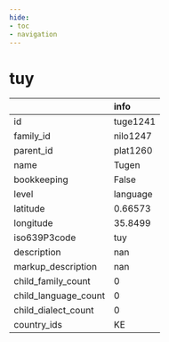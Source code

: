 ```yaml
---
hide:
- toc
- navigation
---
```

# tuy
|                      | info     |
|:---------------------|:---------|
| id                   | tuge1241 |
| family_id            | nilo1247 |
| parent_id            | plat1260 |
| name                 | Tugen    |
| bookkeeping          | False    |
| level                | language |
| latitude             | 0.66573  |
| longitude            | 35.8499  |
| iso639P3code         | tuy      |
| description          | nan      |
| markup_description   | nan      |
| child_family_count   | 0        |
| child_language_count | 0        |
| child_dialect_count  | 0        |
| country_ids          | KE       |